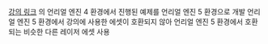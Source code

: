 [강의 링크]: https://www.udemy.com/course/unreal-4/
[강의 링크] 의 언리얼 엔진 4 환경에서 진행된 예제를 언리얼 엔진 5 환경으로 개발
언리얼 엔진 5 환경에서 강의에 사용한 에셋이 호환되지 않아 언리얼 엔진 5 환경에서 호환되는 비슷한 다른 레이저 에셋 사용
